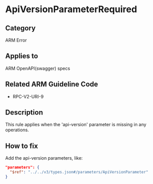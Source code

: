 # ApiVersionParameterRequired

## Category

ARM Error

## Applies to

ARM OpenAPI(swagger) specs

## Related ARM Guideline Code

- RPC-V2-URI-9

## Description

This rule applies when the 'api-version' parameter is missing in any operations.

## How to fix

Add the api-version parameters, like:

```json
"parameters": {
  "$ref": "../../v3/types.json#/parameters/ApiVersionParameter"
}
```
